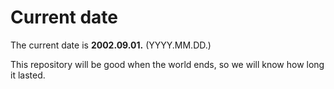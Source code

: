 # Current date

The current date is **2002.09.01.** (YYYY.MM.DD.)

This repository will be good when the world ends, so we will know how long it lasted.